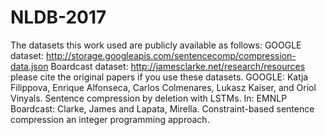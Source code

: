 # NLDB-2017
The datasets this work used are publicly available as follows:
GOOGLE dataset: http://storage.googleapis.com/sentencecomp/compression-data.json
Boardcast dataset: http://jamesclarke.net/research/resources
please cite the original papers if you use these datasets. 
GOOGLE: Katja Filippova, Enrique Alfonseca, Carlos Colmenares, Lukasz Kaiser, and Oriol Vinyals. Sentence compression by deletion with LSTMs. In: EMNLP
Boardcast: Clarke, James and Lapata, Mirella. Constraint-based sentence compression an integer programming approach.
